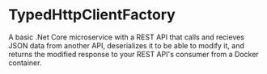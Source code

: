 # TypedHttpClientFactory

A basic .Net Core microservice with a REST API that calls and recieves JSON data from another API, deserializes it to be able to modify it, and returns the modified response to your REST API's consumer from a Docker container.
